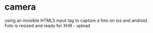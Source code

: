 # camera
using an invisible HTML5 input tag to capture a foto on ios and android. Foto is resized and ready for XHR - upload
